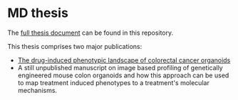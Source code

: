 # MD thesis

The [full thesis document](https://github.com/NiklasTR/thesis/blob/c50bf8ff878b9b631f0ad839ff9e27ab1025b5eb/printed/Rindtorff_Niklas_11_04_1995_Dissertation.pdf) can be found in this repository.

This thesis comprises two major publications:
* [The drug-induced phenotypic landscape of colorectal cancer organoids](https://www.nature.com/articles/s41467-022-30722-9)
* A still unpublished manuscript on image based profiling of genetically engineered mouse colon organoids and how this approach can be used to map treatment induced phenotypes to a treatment's molecular mechanisms.
